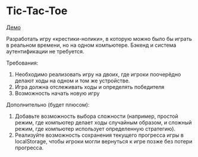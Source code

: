 # Tic-Tac-Toe

[Демо](https://tic-tac-toe-eq0.pages.dev/)

Разработать игру «крестики-нолики», в которую можно было бы играть в реальном времени, но на одном компьютере. Бэкенд и система аутентификации не требуется.

Требования:

1. Необходимо реализовать игру на двоих, где игроки поочерёдно делают ходы на одном и том же устройстве.
2. Игра должна отслеживать ходы и определять победителя
3. Возможность начать новую игру

Дополнительно (будет плюсом): 
1. Добавьте возможность выбора сложности (например, простой режим, где компьютер делает ходы случайным образом, и сложный режим, где компьютер использует определенную стратегию).
2. Реализуйте возможность сохранения текущего прогресса игры в localStorage, чтобы игроки могли вернуться к игре позже без потери прогресса.